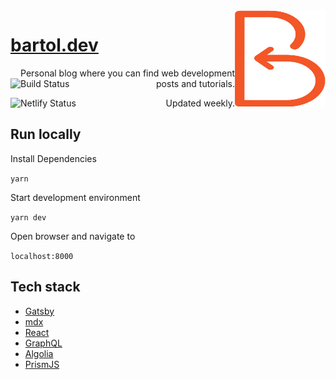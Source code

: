 <a href="https://bartol.dev">
  <img alt="Bartol's logo" src="./static/logo.svg" align="right" width="145" height="155" />
</a>

<!-- # [bartol.dev](https://bartol.dev) [![Netlify Status](https://api.netlify.com/api/v1/badges/f87ba513-159f-4d19-81a3-1dd06e9ec817/deploy-status)](https://app.netlify.com/sites/bartol/deploys) [![Build Status](https://travis-ci.com/bartold3ak/bartol.dev.svg?branch=master)](https://travis-ci.com/bartold3ak/bartol.dev) -->

# [bartol.dev](https://bartol.dev)

<p align='right'>Personal blog where you can find web development posts and tutorials.
<a href="https://travis-ci.com/bartold3ak/bartol.dev">
  <img align="left" src="https://travis-ci.com/bartold3ak/bartol.dev.svg?branch=master" alt="Build Status">
</a>
</p>
<p align='right'>Updated weekly.
<a href="https://app.netlify.com/sites/bartol/deploys">
  <img align="left" src="https://api.netlify.com/api/v1/badges/f87ba513-159f-4d19-81a3-1dd06e9ec817/deploy-status" alt="Netlify Status">
</a>

</p>

## Run locally

Install Dependencies

`yarn`

Start development environment

`yarn dev`

Open browser and navigate to

`localhost:8000`

## Tech stack

- [Gatsby](https://www.gatsbyjs.org)
- [mdx](https://mdxjs.com/)
- [React](https://reactjs.org/)
- [GraphQL](https://graphql.org/)
- [Algolia](https://www.algolia.com)
- [PrismJS](https://prismjs.com/)
